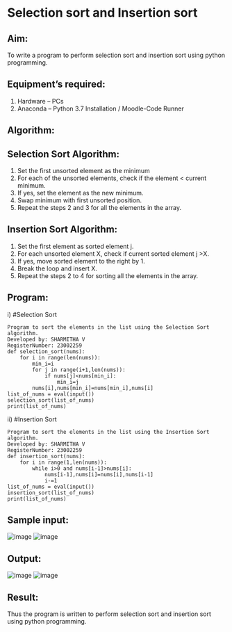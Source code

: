 # Selection sort and Insertion sort
## Aim:
To write a program to perform selection sort and insertion sort using python programming.
## Equipment’s required:
1.	Hardware – PCs
2.	Anaconda – Python 3.7 Installation / Moodle-Code Runner
## Algorithm:
## Selection Sort Algorithm:
1.	Set the first unsorted element as the minimum
2.	For each of the unsorted elements, check if the element < current minimum.
3.	If yes, set the element as the new minimum.
4.	Swap minimum with first unsorted position.
5.	Repeat the steps 2 and 3 for all the elements in the array.
## Insertion Sort Algorithm:
1.	Set the first element as sorted element j.
2.	For each unsorted element X, check if current sorted element j >X.
3.	If yes, move sorted element to the right by 1.
4.	Break the loop and insert X.
5.	Repeat the steps 2 to 4 for sorting all the elements in the array.
## Program:
i)	#Selection Sort
```
Program to sort the elements in the list using the Selection Sort algorithm.
Developed by: SHARMITHA V
RegisterNumber: 23002259
def selection_sort(nums):
    for i in range(len(nums)):
        min_i=i
        for j in range(i+1,len(nums)):
            if nums[j]<nums[min_i]:
                min_i=j
        nums[i],nums[min_i]=nums[min_i],nums[i]
list_of_nums = eval(input())
selection_sort(list_of_nums)
print(list_of_nums)
```
ii)	#Insertion Sort
```
Program to sort the elements in the list using the Insertion Sort algorithm.
Developed by: SHARMITHA V
RegisterNumber: 23002259
def insertion_sort(nums):
    for i in range(1,len(nums)):
        while i>0 and nums[i-1]>nums[i]:
            nums[i-1],nums[i]=nums[i],nums[i-1]
            i-=1
list_of_nums = eval(input())
insertion_sort(list_of_nums)
print(list_of_nums)

```
## Sample input:
![image](https://github.com/sharmitha3/Sorting-Algorithm/assets/145974496/02e774d0-d8b4-4f87-82d6-e525ce1bf990)
![image](https://github.com/sharmitha3/Sorting-Algorithm/assets/145974496/8e39c404-7ef5-4d76-adcc-8daf6268d0cb)

## Output:
![image](https://github.com/sharmitha3/Sorting-Algorithm/assets/145974496/8f7b700a-7280-41f2-9ad9-70575b3dc502)
![image](https://github.com/sharmitha3/Sorting-Algorithm/assets/145974496/4f3d9d70-708e-4b9c-a2fa-2880e7ba6c81)



## Result:
Thus the program is written to perform selection sort and insertion sort using python programming.
